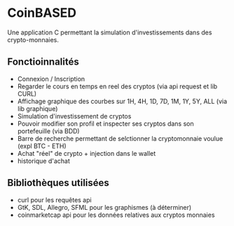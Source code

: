 # CoinBASED

Une application C permettant la simulation d'investissements dans des crypto-monnaies.

## Fonctioinnalités

- Connexion / Inscription
- Regarder le cours en temps en reel des cryptos (via api request et lib CURL)
- Affichage graphique des courbes sur 1H, 4H, 1D, 7D, 1M, 1Y, 5Y, ALL (via lib graphique)
- Simulation d'investissement de cryptos
- Pouvoir modifier son profil et inspecter ses cryptos dans son portefeuille (via BDD)
- Barre de recherche permettant de selctionner la cryptomonnaie voulue (expl BTC - ETH)
- Achat "réel" de crypto + injection dans le wallet
- historique d'achat

## Bibliothèques utilisées

- curl pour les requêtes api
- GtK, SDL, Allegro, SFML pour les graphismes (à déterminer)
- coinmarketcap api pour les données relatives aux cryptos monnaies
